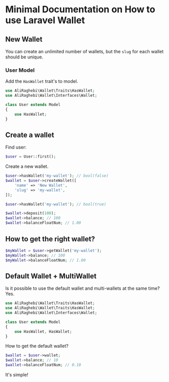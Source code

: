 # Minimal Documentation on How to use Laravel Wallet

## New Wallet

You can create an unlimited number of wallets, but the `slug` for each wallet should be unique.

### User Model

Add the `HasWallet` trait's to model.

```php
use AliRaghebi\Wallet\Traits\HasWallet;
use AliRaghebi\Wallet\Interfaces\Wallet;

class User extends Model
{
    use HasWallet;
}
```

## Create a wallet

Find user:

```php
$user = User::first(); 
```

Create a new wallet.

```php
$user->hasWallet('my-wallet'); // bool(false)
$wallet = $user->createWallet([
    'name' => 'New Wallet',
    'slug' => 'my-wallet',
]);

$user->hasWallet('my-wallet'); // bool(true)

$wallet->deposit(100);
$wallet->balance; // 100
$wallet->balanceFloatNum; // 1.00
```

## How to get the right wallet?

```php
$myWallet = $user->getWallet('my-wallet');
$myWallet->balance; // 100
$myWallet->balanceFloatNum; // 1.00
```

## Default Wallet + MultiWallet

Is it possible to use the default wallet and multi-wallets at the same time? Yes.

```php
use AliRaghebi\Wallet\Traits\HasWallet;
use AliRaghebi\Wallet\Traits\HasWallet;
use AliRaghebi\Wallet\Interfaces\Wallet;

class User extends Model
{
    use HasWallet, HasWallet;
}
```

How to get the default wallet?

```php
$wallet = $user->wallet;
$wallet->balance; // 10
$wallet->balanceFloatNum; // 0.10
```

It's simple!
